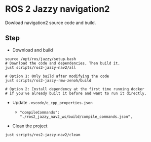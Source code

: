 # ROS 2 Jazzy navigation2

Dowload navigation2 source code and build.

## Step

* Download and build

```shell
source /opt/ros/jazzy/setup.bash
# Download the code and dependencies. Then build it.
just scripts/ros2-jazzy-nav2/all

# Option 1: Only build after modifying the code
just scripts/ros2-jazzy-rmw-zenoh/build

# Option 2: Install dependency at the first time running docker
# if you've already built it before and want to run it directly.
```

* Update `.vscode/c_cpp_properties.json`

  * `"compileCommands": "./ros2_jazzy_nav2_ws/build/compile_commands.json",`

* Clean the project

```shell
just scripts/ros2-jazzy-nav2/clean
```
